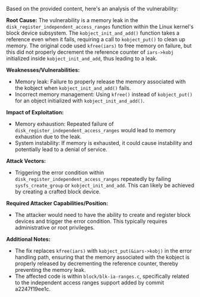 Based on the provided content, here's an analysis of the vulnerability:

**Root Cause:**
The vulnerability is a memory leak in the `disk_register_independent_access_ranges` function within the Linux kernel's block device subsystem. The `kobject_init_and_add()` function takes a reference even when it fails, requiring a call to `kobject_put()` to clean up memory. The original code used `kfree(iars)` to free memory on failure, but this did not properly decrement the reference counter of `iars->kobj` initialized inside `kobject_init_and_add`, thus leading to a leak.

**Weaknesses/Vulnerabilities:**
- Memory leak: Failure to properly release the memory associated with the kobject when `kobject_init_and_add()` fails.
- Incorrect memory management: Using `kfree()` instead of `kobject_put()` for an object initialized with `kobject_init_and_add()`.

**Impact of Exploitation:**
- Memory exhaustion: Repeated failure of `disk_register_independent_access_ranges` would lead to memory exhaustion due to the leak.
- System instability: If memory is exhausted, it could cause instability and potentially lead to a denial of service.

**Attack Vectors:**
- Triggering the error condition within `disk_register_independent_access_ranges` repeatedly by failing `sysfs_create_group` or `kobject_init_and_add`. This can likely be achieved by creating a crafted block device.

**Required Attacker Capabilities/Position:**
- The attacker would need to have the ability to create and register block devices and trigger the error condition. This typically requires administrative or root privileges.

**Additional Notes:**
- The fix replaces `kfree(iars)` with `kobject_put(&iars->kobj)` in the error handling path, ensuring that the memory associated with the kobject is properly released by decrementing the reference counter, thereby preventing the memory leak.
- The affected code is within `block/blk-ia-ranges.c`, specifically related to the independent access ranges support added by commit a2247f19ee1c.